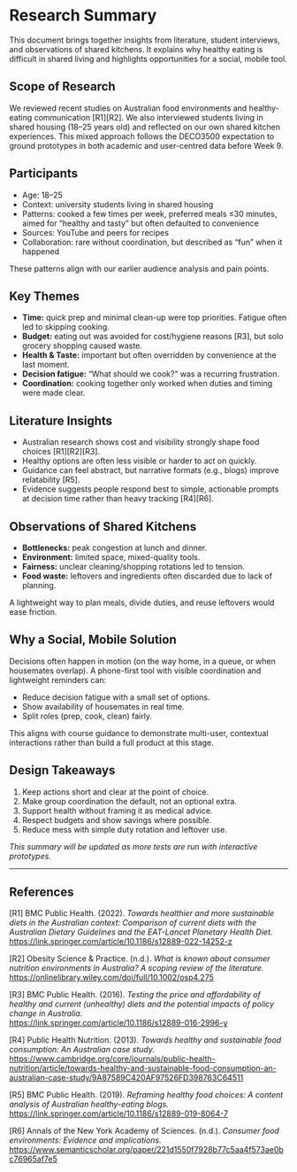 # Research Summary

This document brings together insights from literature, student interviews, and observations of shared kitchens. It explains why healthy eating is difficult in shared living and highlights opportunities for a social, mobile tool.

## Scope of Research

We reviewed recent studies on Australian food environments and healthy-eating communication [R1][R2]. We also interviewed students living in shared housing (18–25 years old) and reflected on our own shared kitchen experiences. This mixed approach follows the DECO3500 expectation to ground prototypes in both academic and user-centred data before Week 9.

## Participants

- Age: 18–25
- Context: university students living in shared housing
- Patterns: cooked a few times per week, preferred meals ≤30 minutes, aimed for “healthy and tasty” but often defaulted to convenience
- Sources: YouTube and peers for recipes
- Collaboration: rare without coordination, but described as “fun” when it happened

These patterns align with our earlier audience analysis and pain points.

## Key Themes

- **Time:** quick prep and minimal clean-up were top priorities. Fatigue often led to skipping cooking.
- **Budget:** eating out was avoided for cost/hygiene reasons [R3], but solo grocery shopping caused waste.
- **Health & Taste:** important but often overridden by convenience at the last moment.
- **Decision fatigue:** “What should we cook?” was a recurring frustration.
- **Coordination:** cooking together only worked when duties and timing were made clear.

## Literature Insights

- Australian research shows cost and visibility strongly shape food choices [R1][R2][R3].
- Healthy options are often less visible or harder to act on quickly.
- Guidance can feel abstract, but narrative formats (e.g., blogs) improve relatability [R5].
- Evidence suggests people respond best to simple, actionable prompts at decision time rather than heavy tracking [R4][R6].

## Observations of Shared Kitchens

- **Bottlenecks:** peak congestion at lunch and dinner.
- **Environment:** limited space, mixed-quality tools.
- **Fairness:** unclear cleaning/shopping rotations led to tension.
- **Food waste:** leftovers and ingredients often discarded due to lack of planning.

A lightweight way to plan meals, divide duties, and reuse leftovers would ease friction.

## Why a Social, Mobile Solution

Decisions often happen in motion (on the way home, in a queue, or when housemates overlap). A phone-first tool with visible coordination and lightweight reminders can:

- Reduce decision fatigue with a small set of options.
- Show availability of housemates in real time.
- Split roles (prep, cook, clean) fairly.

This aligns with course guidance to demonstrate multi-user, contextual interactions rather than build a full product at this stage.

## Design Takeaways

1. Keep actions short and clear at the point of choice.
2. Make group coordination the default, not an optional extra.
3. Support health without framing it as medical advice.
4. Respect budgets and show savings where possible.
5. Reduce mess with simple duty rotation and leftover use.

_This summary will be updated as more tests are run with interactive prototypes._

---

## References

[R1] BMC Public Health. (2022). _Towards healthier and more sustainable diets in the Australian context: Comparison of current diets with the Australian Dietary Guidelines and the EAT-Lancet Planetary Health Diet._  
https://link.springer.com/article/10.1186/s12889-022-14252-z

[R2] Obesity Science & Practice. (n.d.). _What is known about consumer nutrition environments in Australia? A scoping review of the literature._  
https://onlinelibrary.wiley.com/doi/full/10.1002/osp4.275

[R3] BMC Public Health. (2016). _Testing the price and affordability of healthy and current (unhealthy) diets and the potential impacts of policy change in Australia._  
https://link.springer.com/article/10.1186/s12889-016-2996-y

[R4] Public Health Nutrition. (2013). _Towards healthy and sustainable food consumption: An Australian case study._  
https://www.cambridge.org/core/journals/public-health-nutrition/article/towards-healthy-and-sustainable-food-consumption-an-australian-case-study/9A87589C420AF97526FD398763C64511

[R5] BMC Public Health. (2019). _Reframing healthy food choices: A content analysis of Australian healthy-eating blogs._  
https://link.springer.com/article/10.1186/s12889-019-8064-7

[R6] Annals of the New York Academy of Sciences. (n.d.). _Consumer food environments: Evidence and implications._  
https://www.semanticscholar.org/paper/221d1550f7928b77c5aa4f573ae0bc76965af7e5
